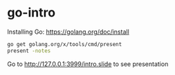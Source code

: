 # go-intro

Installing Go: https://golang.org/doc/install

```bash
go get golang.org/x/tools/cmd/present
present -notes
```

Go to http://127.0.0.1:3999/intro.slide to see presentation

